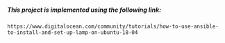 ##### This project is implemented using the following link:
`https://www.digitalocean.com/community/tutorials/how-to-use-ansible-to-install-and-set-up-lamp-on-ubuntu-18-04`
